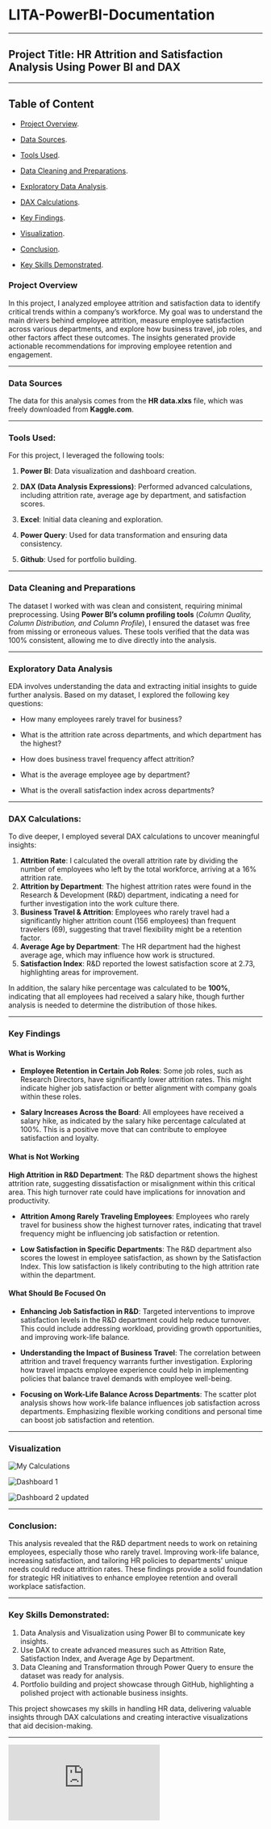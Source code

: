 # LITA-PowerBI-Documentation

---

## Project Title: HR Attrition and Satisfaction Analysis Using Power BI and DAX
---

## Table of Content

- [Project Overview](#project-overview).

- [Data Sources](#data-sources).

- [Tools Used](#tools-used).

- [Data Cleaning and Preparations](#data-cleaning-and-preparations).

- [Exploratory Data Analysis](#exploratory-data-analysis).

- [DAX Calculations](#dax-calculations).

- [Key Findings](#key-findings).

- [Visualization](#visualization).

- [Conclusion](#conclusion).

- [Key Skills Demonstrated](#key-skills-demonstrated).


### Project Overview

In this project, I analyzed employee attrition and satisfaction data to identify critical trends within a company’s workforce. My goal was to understand the main drivers behind employee attrition, measure employee satisfaction across various departments, and explore how business travel, job roles, and other factors affect these outcomes. The insights generated provide actionable recommendations for improving employee retention and engagement.

---

### Data Sources

The data for this analysis comes from the **HR data.xlxs** file, which was freely downloaded from **Kaggle.com**.

---

### Tools Used:

For this project, I leveraged the following tools:
1. **Power BI**: Data visualization and dashboard creation.
   
2. **DAX (Data Analysis Expressions)**: Performed advanced calculations, including attrition rate, average age by department, and satisfaction scores.
   
3. **Excel**: Initial data cleaning and exploration.
  
4. **Power Query**: Used for data transformation and ensuring data consistency.

5. **Github**: Used for portfolio building.

---

### Data Cleaning and Preparations

The dataset I worked with was clean and consistent, requiring minimal preprocessing. Using **Power BI’s column profiling tools** (*Column Quality, Column Distribution, and Column Profile*), I ensured the dataset was free from missing or erroneous values. These tools verified that the data was 100% consistent, allowing me to dive directly into the analysis.

---

### Exploratory Data Analysis

EDA involves understanding the data and extracting initial insights to guide further analysis. Based on my dataset, I explored the following key questions:

- How many employees rarely travel for business?

- What is the attrition rate across departments, and which department has the highest?
 
- How does business travel frequency affect attrition?
 
- What is the average employee age by department?
 
- What is the overall satisfaction index across departments?

---

### DAX Calculations:
To dive deeper, I employed several DAX calculations to uncover meaningful insights:
1. **Attrition Rate**: I calculated the overall attrition rate by dividing the number of employees who left by the total workforce, arriving at a 16% attrition rate.
2. **Attrition by Department**: The highest attrition rates were found in the Research & Development (R&D) department, indicating a need for further investigation into the work culture there.
3. **Business Travel & Attrition**: Employees who rarely travel had a significantly higher attrition count (156 employees) than frequent travelers (69), suggesting that travel flexibility might be a retention factor.
4. **Average Age by Department**: The HR department had the highest average age, which may influence how work is structured.
5. **Satisfaction Index**: R&D reported the lowest satisfaction score at 2.73, highlighting areas for improvement.

In addition, the salary hike percentage was calculated to be **100%**, indicating that all employees had received a salary hike, though further analysis is needed to determine the distribution of those hikes.

---

### Key Findings

#### What is Working

- **Employee Retention in Certain Job Roles**: Some job roles, such as Research Directors, have significantly lower attrition rates. This might indicate higher job satisfaction or better alignment with company goals within these roles.

- **Salary Increases Across the Board**: All employees have received a salary hike, as indicated by the salary hike percentage calculated at 100%. This is a positive move that can contribute to employee satisfaction and loyalty.

  
#### What is Not Working

**High Attrition in R&D Department**: The R&D department shows the highest attrition rate, suggesting dissatisfaction or misalignment within this critical area. This high turnover rate could have implications for innovation and productivity.

- **Attrition Among Rarely Traveling Employees**: Employees who rarely travel for business show the highest turnover rates, indicating that travel frequency might be influencing job satisfaction or retention.
  
- **Low Satisfaction in Specific Departments**: The R&D department also scores the lowest in employee satisfaction, as shown by the Satisfaction Index. This low satisfaction is likely contributing to the high attrition rate within the department.
  
#### What Should Be Focused On

- **Enhancing Job Satisfaction in R&D**: Targeted interventions to improve satisfaction levels in the R&D department could help reduce turnover. This could include addressing workload, providing growth opportunities, and improving work-life balance.
  
- **Understanding the Impact of Business Travel**: The correlation between attrition and travel frequency warrants further investigation. Exploring how travel impacts employee experience could help in implementing policies that balance travel demands with employee well-being.
  
- **Focusing on Work-Life Balance Across Departments**: The scatter plot analysis shows how work-life balance influences job satisfaction across departments. Emphasizing flexible working conditions and personal time can boost job satisfaction and retention.
 
---

### Visualization

![My Calculations](https://github.com/user-attachments/assets/de42bb53-b09b-4da8-b54f-8f2d6e9db54a)

![Dashboard 1](https://github.com/user-attachments/assets/e1768eb1-ed5c-47b2-9de8-8f2e4520e8a1)

![Dashboard 2 updated](https://github.com/user-attachments/assets/b2ef07ac-4a9f-4a50-a2cf-9a986e261453)


---


### Conclusion:

This analysis revealed that the R&D department needs to work on retaining employees, especially those who rarely travel. Improving work-life balance, increasing satisfaction, and tailoring HR policies to departments' unique needs could reduce attrition rates. These findings provide a solid foundation for strategic HR initiatives to enhance employee retention and overall workplace satisfaction.

---

### Key Skills Demonstrated:

1. Data Analysis and Visualization using Power BI to communicate key insights.
2. Use DAX to create advanced measures such as Attrition Rate, Satisfaction Index, and Average Age by Department.
3. Data Cleaning and Transformation through Power Query to ensure the dataset was ready for analysis.
4. Portfolio building and project showcase through GitHub, highlighting a polished project with actionable business insights.
   
This project showcases my skills in handling HR data, delivering valuable insights through DAX calculations and creating interactive visualizations that aid decision-making.

---
![Class Project.pdf](https://github.com/user-attachments/files/17531456/Class.Project.pdf)

